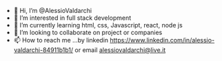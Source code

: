 - 👋 Hi, I’m @AlessioValdarchi
- 👀 I’m interested in full stack development
- 🌱 I’m currently learning html, css, Javascript, react, node js
- 💞️ I’m looking to collaborate on project or companies
- 📫 How to reach me ...by linkedin https://www.linkedin.com/in/alessio-valdarchi-84911b1b1/ or email alessiovaldarchi@live.it



